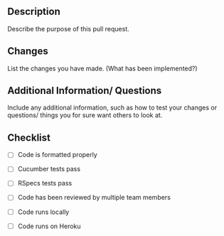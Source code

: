 ## Description

Describe the purpose of this pull request.

## Changes

List the changes you have made. (What has been implemented?)

## Additional Information/ Questions 

Include any additional information, such as how to test your changes or questions/ things you for sure want others to look at. 

## Checklist

- [ ] Code is formatted properly
- [ ] Cucumber tests pass
- [ ] RSpecs tests pass
- [ ] Code has been reviewed by multiple team members
- [ ] Code runs locally
- [ ] Code runs on Heroku
      
